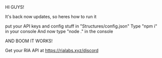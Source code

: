 HI GUYS!

It's back now updates, so heres how to run it

put your API keys and config stuff in "Structures/config.json"
Type "npm i" in your console
And now type "node ." in the console

AND BOOM IT WORKS!

Get your RIA API at https://rialabs.xyz/discord
